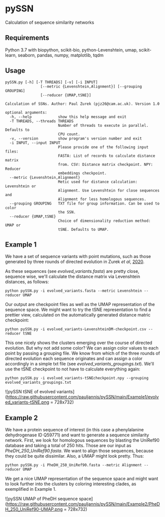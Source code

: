 # pySSN
Calculation of sequence similarity networks

## Requirements
Python 3.7 with
biopython, scikit-bio, python-Levenshtein, umap, scikit-learn, seaborn, pandas, numpy, matplotlib, tqdm

## Usage
```
pySSN.py [-h] [-T THREADS] [-v] [-i INPUT]
                [--metric {Levenshtein,Alignment}] [--grouping GROUPING]
                [--reducer {UMAP,tSNE}]

Calculation of SSNs. Author: Paul Zurek (pjz26@cam.ac.uk). Version 1.0

optional arguments:
  -h, --help            show this help message and exit
  -T THREADS, --threads THREADS
                        Number of threads to execute in parallel. Defaults to
                        CPU count.
  -v, --version         show program's version number and exit
  -i INPUT, --input INPUT
                        Please provide one of the following input files:
                        FASTA: List of records to calculate distance matrix
                        from. CSV: Distance matrix checkpoint. NPY: Reducer
                        embeddings checkpoint.
  --metric {Levenshtein,Alignment}
                        Metic used for distance calculation: Levenshtein or
                        Alignment. Use Levenshtein for close sequences and
                        Alignment for less homologous sequences.
  --grouping GROUPING   TXT file for group information. Can be used to color
                        the SSN.
  --reducer {UMAP,tSNE}
                        Choice of dimensionality reduction method: UMAP or
                        tSNE. Defaults to UMAP.
```

## Example 1
We have a set of sequence variants with point mutations, such as those generated by three rounds of directed evolution in Zurek _et al_, [2020](https://www.nature.com/articles/s41467-020-19687-9). 

As these sequences (see _evolved_variants.fasta_) are pretty close, sequence wise, we'll calculate the distance matrix via Levenshtein distances, as follows:

`python pySSN.py -i evolved_variants.fasta --metric Levenshtein --reducer UMAP`

Our output are checkpoint files as well as the UMAP representation of the sequence space. We might want to try the tSNE representation to find a prettier view, calculated on the automatically generated distance matric checkpoint:

`python pySSN.py -i evolved_variants-LevenshteinDM-checkpoint.csv --reducer tSNE`

This one nicely shows the clusters emerging over the course of directed evolution. But why not add some color? We can assign color values to each point by passing a grouping file. We know from which of the three rounds of directed evolution each sequence originates and can assign a color accordingly in a simple txt file (see _evolved_variants_groupings.txt_). We'll use the tSNE checkpoint to not have to calculate everything again:

`python pySSN.py -i evolved_variants-tSNEcheckpoint.npy --grouping evolved_variants_groupings.txt`


![pySSN tSNE of evolved variants](https://raw.githubusercontent.com/pauljannis/pySSN/main/Example1/evolved_variants-tSNE.png = 728x732)



## Example 2
We have a protein sequence of interest (in this case a phenylalanine dehydrogenase ID Q59771) and want to generate a sequence similarity network. First, we look for homologous sequences by blasting the UniRef90 database and taking a total of 250 hits. Those are our input as _PheDH_250_UniRef90.fasta_. We want to align those sequences, because they could be quite dissimilar. Also, a UMAP might look pretty. Thus:

`python pySSN.py -i PheDH_250_UniRef90.fasta --metric Alignment --reducer UMAP`

We get a nice UMAP representation of the sequence space and might want to look further into the clusters by coloring interesting clades, as exemplified in Example 1.


![pySSN UMAP of PheDH sequence space](https://raw.githubusercontent.com/pauljannis/pySSN/main/Example2/PheDH_250_UniRef90-UMAP.png = 728x732)
